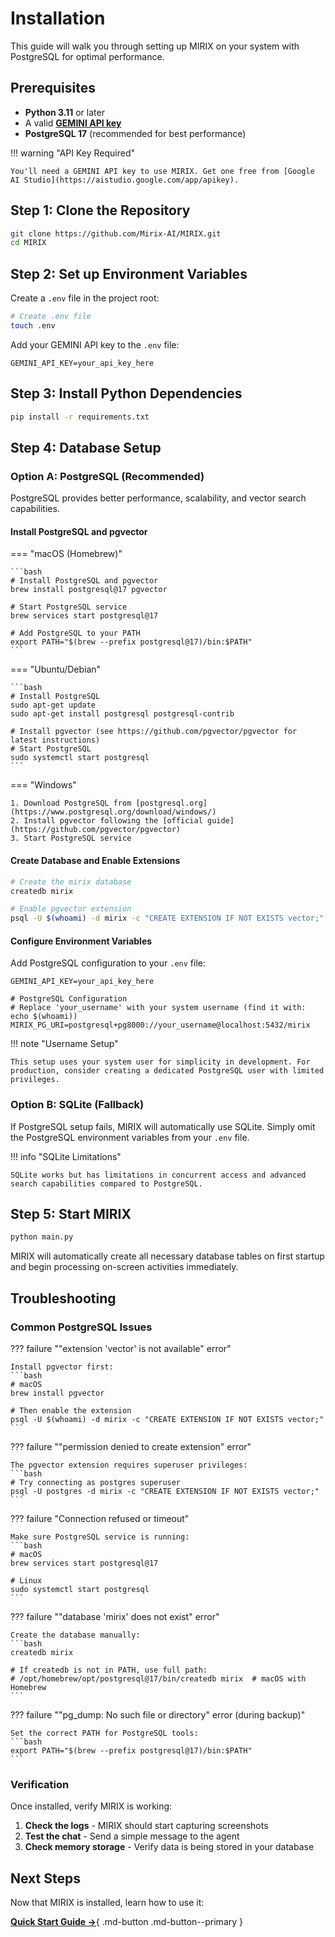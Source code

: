 # Installation

This guide will walk you through setting up MIRIX on your system with PostgreSQL for optimal performance.

## Prerequisites

- **Python 3.11** or later
- A valid [**GEMINI API key**](https://aistudio.google.com/app/apikey)
- **PostgreSQL 17** (recommended for best performance)

!!! warning "API Key Required"
    
    You'll need a GEMINI API key to use MIRIX. Get one free from [Google AI Studio](https://aistudio.google.com/app/apikey).

## Step 1: Clone the Repository

```bash
git clone https://github.com/Mirix-AI/MIRIX.git
cd MIRIX
```

## Step 2: Set up Environment Variables

Create a `.env` file in the project root:

```bash
# Create .env file
touch .env
```

Add your GEMINI API key to the `.env` file:

```dotenv
GEMINI_API_KEY=your_api_key_here
```

## Step 3: Install Python Dependencies

```bash
pip install -r requirements.txt
```

## Step 4: Database Setup

### Option A: PostgreSQL (Recommended)

PostgreSQL provides better performance, scalability, and vector search capabilities.

#### Install PostgreSQL and pgvector

=== "macOS (Homebrew)"

    ```bash
    # Install PostgreSQL and pgvector
    brew install postgresql@17 pgvector
    
    # Start PostgreSQL service
    brew services start postgresql@17
    
    # Add PostgreSQL to your PATH
    export PATH="$(brew --prefix postgresql@17)/bin:$PATH"
    ```

=== "Ubuntu/Debian"

    ```bash
    # Install PostgreSQL
    sudo apt-get update
    sudo apt-get install postgresql postgresql-contrib
    
    # Install pgvector (see https://github.com/pgvector/pgvector for latest instructions)
    # Start PostgreSQL
    sudo systemctl start postgresql
    ```

=== "Windows"

    1. Download PostgreSQL from [postgresql.org](https://www.postgresql.org/download/windows/)
    2. Install pgvector following the [official guide](https://github.com/pgvector/pgvector)
    3. Start PostgreSQL service

#### Create Database and Enable Extensions

```bash
# Create the mirix database
createdb mirix

# Enable pgvector extension
psql -U $(whoami) -d mirix -c "CREATE EXTENSION IF NOT EXISTS vector;"
```

#### Configure Environment Variables

Add PostgreSQL configuration to your `.env` file:

```dotenv
GEMINI_API_KEY=your_api_key_here

# PostgreSQL Configuration
# Replace 'your_username' with your system username (find it with: echo $(whoami))
MIRIX_PG_URI=postgresql+pg8000://your_username@localhost:5432/mirix
```

!!! note "Username Setup"
    
    This setup uses your system user for simplicity in development. For production, consider creating a dedicated PostgreSQL user with limited privileges.

### Option B: SQLite (Fallback)

If PostgreSQL setup fails, MIRIX will automatically use SQLite. Simply omit the PostgreSQL environment variables from your `.env` file.

!!! info "SQLite Limitations"
    
    SQLite works but has limitations in concurrent access and advanced search capabilities compared to PostgreSQL.

## Step 5: Start MIRIX

```bash
python main.py
```

MIRIX will automatically create all necessary database tables on first startup and begin processing on-screen activities immediately.

## Troubleshooting

### Common PostgreSQL Issues

??? failure "\"extension 'vector' is not available\" error"

    Install pgvector first:
    ```bash
    # macOS
    brew install pgvector
    
    # Then enable the extension
    psql -U $(whoami) -d mirix -c "CREATE EXTENSION IF NOT EXISTS vector;"
    ```

??? failure "\"permission denied to create extension\" error"

    The pgvector extension requires superuser privileges:
    ```bash
    # Try connecting as postgres superuser
    psql -U postgres -d mirix -c "CREATE EXTENSION IF NOT EXISTS vector;"
    ```

??? failure "Connection refused or timeout"

    Make sure PostgreSQL service is running:
    ```bash
    # macOS
    brew services start postgresql@17
    
    # Linux
    sudo systemctl start postgresql
    ```

??? failure "\"database 'mirix' does not exist\" error"

    Create the database manually:
    ```bash
    createdb mirix
    
    # If createdb is not in PATH, use full path:
    # /opt/homebrew/opt/postgresql@17/bin/createdb mirix  # macOS with Homebrew
    ```

??? failure "\"pg_dump: No such file or directory\" error (during backup)"

    Set the correct PATH for PostgreSQL tools:
    ```bash
    export PATH="$(brew --prefix postgresql@17)/bin:$PATH"
    ```

### Verification

Once installed, verify MIRIX is working:

1. **Check the logs** - MIRIX should start capturing screenshots
2. **Test the chat** - Send a simple message to the agent
3. **Check memory storage** - Verify data is being stored in your database

## Next Steps

Now that MIRIX is installed, learn how to use it:

[**Quick Start Guide →**](quick-start.md){ .md-button .md-button--primary } 